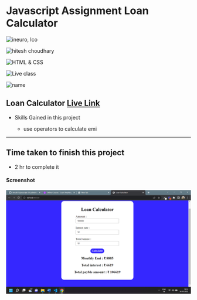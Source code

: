 # Javascript Assignment Loan Calculator

![ineuro, lco](https://img.shields.io/badge/iNeuron-LCO-green)

![hitesh choudhary](https://img.shields.io/badge/Hitesh--Choudhary-Full--stack--JS--bootcamp-red)

![HTML & CSS](https://img.shields.io/badge/JAVASCRIPT-DOM-orange)

![Live class](https://img.shields.io/badge/LIVE--CLASS-PROJECT--LOAN--CALCULATOR-lightgrey)

![name](https://img.shields.io/badge/Vimal--Kumar-lightgrey)

## Loan Calculator [Live Link](https://name-conversion-js.netlify.app/)

- Skills Gained in this project

  - use operators to calculate emi

---

## Time taken to finish this project

- 2 hr to complete it

#### Screenshot

![Desktop](./Images/loancal.png)
